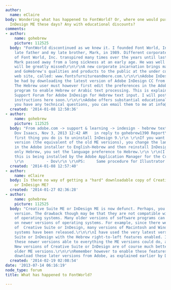 ```yaml
---
author:
  name: eClaire
body: Wondering what has happened to FontWorld? Or, where one would purchase Adobe
  InDesign ME these days? Any with educational discounts?
comments:
- author:
    name: gohebrew
    picture: 112525
  body: "FontWorld discontinued as we knew it. I founded Font World, Inc. with my
    late father and my late brother, Mark, in 1989. Different corporate incarnations
    of Font World, Inc. transpired many times over the years until last year, when
    Mark passed away from a long sickness at an early age. He was well loved, and
    will be greatly missed\r\n\r\nA new corporate incarnation brings many of FontWorld's
    and GoHebrew's qualities and products to the public at the under construction
    web site, called: www.fontsfurnitureandmore.com.\r\n\r\nAdobe InDesign ME can
    be had by downloading the latest version of Adobe InDesign CC from www.adobe.com.
    The Hebrew user must however first edit the preferences in the Adobe download
    program to enable Hebrew or Arabic text processing. This is explained in the Adobe
    Support Forum for Adobe InDesign for Hebrew text input. I will post the specific
    instructions here soon.\r\n\r\nAdobe offers substantial educational discounts.\r\n\r\nIf
    you have any technical questions, you can email them to me at info@fontsfurnitureandmore.com.\r\n"
  created: '2014-01-08 12:50:36'
- author:
    name: gohebrew
    picture: 112525
  body: "From adobe.com -> support & learning -> indesign - hebrew text processing\r\n\r\n3.
    Dov Isaacs, Nov 3, 2013 12:42 AM   in reply to gohebrew1390 Report\r\nOK. The
    first thing you do is to uninstall InDesign 9.\r\n \r\nIf you want the English-Hebrew
    version (the equivalent of the old ME versions), you change the language preference
    in the Adobe installer to English-Hebrew and then reinstall InDesign. If you want
    only Hebrew, you set the language preference to Hebrew.\r\n \r\n(I assume that
    this is being installed by the Adobe Application Manager for the Creative Cloud!)\r\n
    \r\n          - Dov\r\n \r\nPS:     Same procedure for Illustrator and Photoshop!"
  created: '2014-01-08 12:57:40'
- author:
    name: eClaire
  body: Is there no way of getting a "hard" downloadable copy of Creative Suite ME
    or InDesign ME?
  created: '2014-01-27 02:36:28'
- author:
    name: gohebrew
    picture: 112525
  body: "Creative Suite ME or InDesign ME is now defunct. Perhaps, you seek an older
    version. The drawback though may be that they are not compatible with newer versions
    of operating systems. Many older versions of software programs can not be run
    on newer versions of operating systems. For example, since there were ME versions
    of  Creative Suite or InDesign, many versions of Macintosh and Windows operating
    systems have been released.\r\n\r\nI have used the very latest versions of Creative
    Suite or InDesign with the Hebrew right-to-left features enabled. I have found
    these newer versions able to everything the ME versions could do, and much more.
    New versions of Creative Suite or InDesign are of course much better than the
    older ME versions.\r\n\r\nRemember however to enable these features BEFORE you
    download these later versions from Adobe, as explained earlier by Dov Isaacs."
  created: '2014-02-19 02:08:54'
date: '2013-07-14 06:16:19'
node_type: forum
title: What has happened to FontWorld?

---
```

